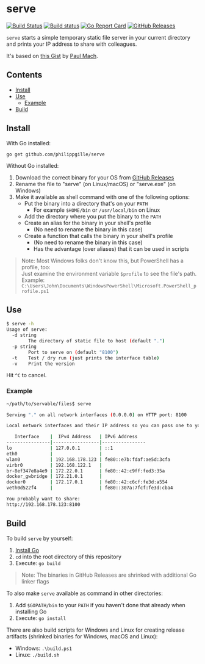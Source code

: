 serve
=====

[![Build Status](https://travis-ci.org/philippgille/serve.svg?branch=master)](https://travis-ci.org/philippgille/serve) [![Build status](https://ci.appveyor.com/api/projects/status/nt16vsv7j1yk9yo2?svg=true)](https://ci.appveyor.com/project/philippgille/serve) [![Go Report Card](https://goreportcard.com/badge/github.com/philippgille/serve)](https://goreportcard.com/report/github.com/philippgille/serve) [![GitHub Releases](https://img.shields.io/github/release/philippgille/serve.svg)](https://github.com/philippgille/serve/releases)

`serve` starts a simple temporary static file server in your current directory and prints your IP address to share with colleagues.

It's based on [this Gist](https://gist.github.com/paulmach/7271283/2a1116ca15e34ee23ac5a3a87e2a626451424993) by [Paul Mach](https://github.com/paulmach).

Contents
--------

- [Install](#install)
- [Use](#use)
    - [Example](#example)
- [Build](#build)

Install
-------

With Go installed:

`go get github.com/philippgille/serve`

Without Go installed:

1. Download the correct binary for your OS from [GitHub Releases](https://github.com/philippgille/serve/releases)
2. Rename the file to "serve" (on Linux/macOS) or "serve.exe" (on Windows)
2. Make it available as shell command with one of the following options:
    - Put the binary into a directory that's on your `PATH`
        - For example `$HOME/bin` or `/usr/local/bin` on Linux
    - Add the directory where you put the binary to the `PATH`
    - Create an alias for the binary in your shell's profile
        - (No need to rename the binary in this case)
    - Create a function that calls the binary in your shell's profile
        - (No need to rename the binary in this case)
        - Has the advantage (over aliases) that it can be used in scripts

> Note: Most Windows folks don't know this, but PowerShell has a profile, too:  
> Just examine the environment variable `$profile` to see the file's path.  
> Example: `C:\Users\John\Documents\WindowsPowerShell\Microsoft.PowerShell_profile.ps1`

Use
---

```bash
$ serve -h
Usage of serve:
  -d string
        The directory of static file to host (default ".")
  -p string
        Port to serve on (default "8100")
  -t    Test / dry run (just prints the interface table)
  -v    Print the version
```

Hit `^C` to cancel.

### Example

```bash
~/path/to/servable/files$ serve

Serving "." on all network interfaces (0.0.0.0) on HTTP port: 8100

Local network interfaces and their IP address so you can pass one to your colleagues:

   Interface    |  IPv4 Address   | IPv6 Address   
----------------|-----------------|----------------
lo              | 127.0.0.1       | ::1
eth0            |                 | 
wlan0           | 192.168.178.123 | fe80::e7b:fdaf:ae5d:3cfa
virbr0          | 192.168.122.1   | 
br-8ef347e8a4e9 | 172.22.0.1      | fe80::42:c9ff:fed3:35a
docker_gwbridge | 172.21.0.1      | 
docker0         | 172.17.0.1      | fe80::42:c6cf:fe3d:a554
veth0d522f4     |                 | fe80::307a:7fcf:fe3d:cba4

You probably want to share:
http://192.168.178.123:8100
```

Build
-----

To build `serve` by yourself:

1. [Install Go](https://golang.org/doc/install)
2. `cd` into the root directory of this repository
3. Execute: `go build`

> Note: The binaries in GitHub Releases are shrinked with additional Go linker flags

To also make `serve` available as command in other directories:

1. Add `$GOPATH/bin` to your `PATH` if you haven't done that already when installing Go
2. Execute: `go install`

There are also build scripts for Windows and Linux for creating release artifacts (shrinked binaries for Windows, macOS and Linux):

- Windows: `.\build.ps1`
- Linux: `./build.sh`
